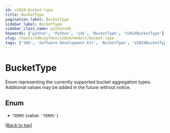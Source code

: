 ```yaml
---
id: v2024-bucket-type
title: BucketType
pagination_label: BucketType
sidebar_label: BucketType
sidebar_class_name: pythonsdk
keywords: ['python', 'Python', 'sdk', 'BucketType', 'V2024BucketType'] 
slug: /tools/sdk/python/v2024/models/bucket-type
tags: ['SDK', 'Software Development Kit', 'BucketType', 'V2024BucketType']
---
```


# BucketType

Enum representing the currently supported bucket aggregation types. Additional values may be added in the future without notice.

## Enum

* `TERMS` (value: `'TERMS'`)

[[Back to top]](#) 

